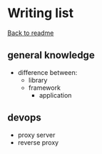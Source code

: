# Writing list

[Back to readme](../Readme.md)

##  general knowledge

- difference between: 
  - library
  - framework
    - application

## devops

- proxy server
- reverse proxy